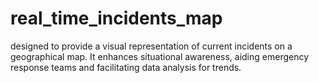 # real_time_incidents_map

designed to provide a visual representation of current incidents on a geographical map. It enhances situational awareness, aiding emergency response teams and facilitating data analysis for trends. 




